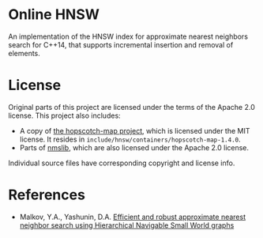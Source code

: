 Online HNSW
===========
An implementation of the HNSW index for approximate nearest neighbors search for C++14,
that supports incremental insertion and removal of elements.

License
=======
Original parts of this project are licensed under the terms of the Apache 2.0 license.
This project also includes:
* A copy of
[the hopscotch-map project](https://github.com/Tessil/hopscotch-map), which is licensed under the MIT license.
It resides in `include/hnsw/containers/hopscotch-map-1.4.0`.
* Parts of [nmslib](https://github.com/searchivarius/nmslib), which are also licensed under the Apache 2.0 license.

Individual source files have corresponding copyright and license info.

References
==========
* Malkov, Y.A., Yashunin, D.A. [Efficient and robust approximate nearest neighbor search using Hierarchical Navigable Small World graphs](https://arxiv.org/abs/1603.09320)
